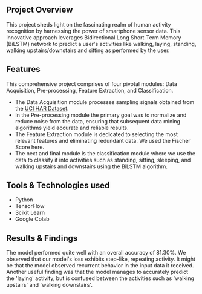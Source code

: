 
## Project Overview
This project sheds light on the fascinating realm of human activity recognition by harnessing the power of smartphone sensor data. This innovative approach leverages Bidirectional Long Short-Term Memory (BiLSTM) network to predict a user's activities like walking, laying, standing, walking upstairs/downstairs and sitting as performed by the user. 

## Features
This comprehensive project comprises of four pivotal modules: Data Acquisition, Pre-processing, Feature Extraction, and Classification. 
* The Data Acquisition module processes sampling signals obtained from the [UCI HAR Dataset](https://archive.ics.uci.edu/dataset/240/human+activity+recognition+using+smartphones).
* In the Pre-processing module the primary goal was to normalize and reduce noise from the data, ensuring that subsequent data mining algorithms yield accurate and reliable results.
* The Feature Extraction module is dedicated to selecting the most relevant features and eliminating redundant data. We used the Fischer Score here.
* The next and final module is the classification module where we use the data to classify it into activities such as standing, sitting, sleeping, and walking upstairs and downstairs using the BiLSTM algorithm.

## Tools & Technologies used
* Python 
* TensorFlow 
* Scikit Learn 
* Google Colab

## Results & Findings
The model performed quite well with an overall accuracy of 81.30%.
We observed that our model's loss exhibits step-like, repeating activity. It might be that the model observed recurrent behavior in the input data it received.
Another useful finding was that the model manages to accurately predict the 'laying' activity, but is confused between the activities such as 'walking upstairs' and 'walking downstairs'.

